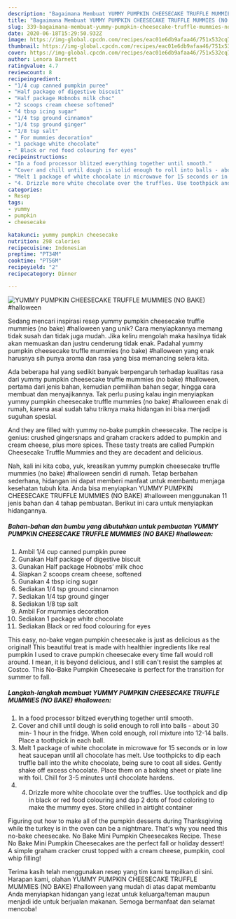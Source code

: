 ```yaml
---
description: "Bagaimana Membuat YUMMY PUMPKIN CHEESECAKE TRUFFLE MUMMIES (NO BAKE) #halloween Anti Gagal"
title: "Bagaimana Membuat YUMMY PUMPKIN CHEESECAKE TRUFFLE MUMMIES (NO BAKE) #halloween Anti Gagal"
slug: 339-bagaimana-membuat-yummy-pumpkin-cheesecake-truffle-mummies-no-bake-halloween-anti-gagal
date: 2020-06-18T15:29:50.932Z
image: https://img-global.cpcdn.com/recipes/eac01e6db9afaa46/751x532cq70/yummy-pumpkin-cheesecake-truffle-mummies-no-bake-halloween-recipe-main-photo.jpg
thumbnail: https://img-global.cpcdn.com/recipes/eac01e6db9afaa46/751x532cq70/yummy-pumpkin-cheesecake-truffle-mummies-no-bake-halloween-recipe-main-photo.jpg
cover: https://img-global.cpcdn.com/recipes/eac01e6db9afaa46/751x532cq70/yummy-pumpkin-cheesecake-truffle-mummies-no-bake-halloween-recipe-main-photo.jpg
author: Lenora Barnett
ratingvalue: 4.7
reviewcount: 8
recipeingredient:
- "1/4 cup canned pumpkin puree"
- "Half package of digestive biscuit"
- "Half package Hobnobs milk choc"
- "2 scoops cream cheese softened"
- "4 tbsp icing sugar"
- "1/4 tsp ground cinnamon"
- "1/4 tsp ground ginger"
- "1/8 tsp salt"
- " For mummies decoration"
- "1 package white chocolate"
- " Black or red food colouring for eyes"
recipeinstructions:
- "In a food processor blitzed everything together until smooth."
- "Cover and chill until dough is solid enough to roll into balls - about 30 min- 1 hour in the fridge. When cold enough, roll mixture into 12-14 balls. Place a toothpick in each ball."
- "Melt 1 package of white chocolate in microwave for 15 seconds or in low heat saucepan until all chocolate has melt. Use toothpicks to dip each truffle ball into the white chocolate, being sure to coat all sides. Gently shake off excess chocolate. Place them on a baking sheet or plate line with foil. Chill for 3-5 minutes until chocolate hardens."
- "4. Drizzle more white chocolate over the truffles. Use toothpick and dip in black or red food colouring and dap 2 dots of food coloring to make the mummy eyes. Store chilled in airtight container"
categories:
- Resep
tags:
- yummy
- pumpkin
- cheesecake

katakunci: yummy pumpkin cheesecake 
nutrition: 298 calories
recipecuisine: Indonesian
preptime: "PT34M"
cooktime: "PT56M"
recipeyield: "2"
recipecategory: Dinner

---
```



![YUMMY PUMPKIN CHEESECAKE TRUFFLE MUMMIES (NO BAKE) #halloween](https://img-global.cpcdn.com/recipes/eac01e6db9afaa46/751x532cq70/yummy-pumpkin-cheesecake-truffle-mummies-no-bake-halloween-recipe-main-photo.jpg)

Sedang mencari inspirasi resep yummy pumpkin cheesecake truffle mummies (no bake) #halloween yang unik? Cara menyiapkannya memang tidak susah dan tidak juga mudah. Jika keliru mengolah maka hasilnya tidak akan memuaskan dan justru cenderung tidak enak. Padahal yummy pumpkin cheesecake truffle mummies (no bake) #halloween yang enak harusnya sih punya aroma dan rasa yang bisa memancing selera kita.

Ada beberapa hal yang sedikit banyak berpengaruh terhadap kualitas rasa dari yummy pumpkin cheesecake truffle mummies (no bake) #halloween, pertama dari jenis bahan, kemudian pemilihan bahan segar, hingga cara membuat dan menyajikannya. Tak perlu pusing kalau ingin menyiapkan yummy pumpkin cheesecake truffle mummies (no bake) #halloween enak di rumah, karena asal sudah tahu triknya maka hidangan ini bisa menjadi suguhan spesial.

And they are filled with yummy no-bake pumpkin cheesecake. The recipe is genius: crushed gingersnaps and graham crackers added to pumpkin and cream cheese, plus more spices. These tasty treats are called Pumpkin Cheesecake Truffle Mummies and they are decadent and delicious.


Nah, kali ini kita coba, yuk, kreasikan yummy pumpkin cheesecake truffle mummies (no bake) #halloween sendiri di rumah. Tetap berbahan sederhana, hidangan ini dapat memberi manfaat untuk membantu menjaga kesehatan tubuh kita. Anda bisa menyiapkan YUMMY PUMPKIN CHEESECAKE TRUFFLE MUMMIES (NO BAKE) #halloween menggunakan 11 jenis bahan dan 4 tahap pembuatan. Berikut ini cara untuk menyiapkan hidangannya.

<!--inarticleads1-->

##### Bahan-bahan dan bumbu yang dibutuhkan untuk pembuatan YUMMY PUMPKIN CHEESECAKE TRUFFLE MUMMIES (NO BAKE) #halloween:

1. Ambil 1/4 cup canned pumpkin puree
1. Gunakan Half package of digestive biscuit
1. Gunakan Half package Hobnobs’ milk choc
1. Siapkan 2 scoops cream cheese, softened
1. Gunakan 4 tbsp icing sugar
1. Sediakan 1/4 tsp ground cinnamon
1. Sediakan 1/4 tsp ground ginger
1. Sediakan 1/8 tsp salt
1. Ambil  For mummies decoration
1. Sediakan 1 package white chocolate
1. Sediakan  Black or red food colouring for eyes


This easy, no-bake vegan pumpkin cheesecake is just as delicious as the original! This beautiful treat is made with healthier ingredients like real pumpkin I used to crave pumpkin cheesecake every time fall would roll around. I mean, it is beyond delicious, and I still can&#39;t resist the samples at Costco. This No-Bake Pumpkin Cheesecake is perfect for the transition for summer to fall. 

<!--inarticleads2-->

##### Langkah-langkah membuat YUMMY PUMPKIN CHEESECAKE TRUFFLE MUMMIES (NO BAKE) #halloween:

1. In a food processor blitzed everything together until smooth.
1. Cover and chill until dough is solid enough to roll into balls - about 30 min- 1 hour in the fridge. When cold enough, roll mixture into 12-14 balls. Place a toothpick in each ball.
1. Melt 1 package of white chocolate in microwave for 15 seconds or in low heat saucepan until all chocolate has melt. Use toothpicks to dip each truffle ball into the white chocolate, being sure to coat all sides. Gently shake off excess chocolate. Place them on a baking sheet or plate line with foil. Chill for 3-5 minutes until chocolate hardens.
1. 4. Drizzle more white chocolate over the truffles. Use toothpick and dip in black or red food colouring and dap 2 dots of food coloring to make the mummy eyes. Store chilled in airtight container


Figuring out how to make all of the pumpkin desserts during Thanksgiving while the turkey is in the oven can be a nightmare. That&#39;s why you need this no-bake cheesecake. No Bake Mini Pumpkin Cheesecakes Recipe. These No Bake Mini Pumpkin Cheesecakes are the perfect fall or holiday dessert! A simple graham cracker crust topped with a cream cheese, pumpkin, cool whip filling! 

Terima kasih telah menggunakan resep yang tim kami tampilkan di sini. Harapan kami, olahan YUMMY PUMPKIN CHEESECAKE TRUFFLE MUMMIES (NO BAKE) #halloween yang mudah di atas dapat membantu Anda menyiapkan hidangan yang lezat untuk keluarga/teman maupun menjadi ide untuk berjualan makanan. Semoga bermanfaat dan selamat mencoba!
